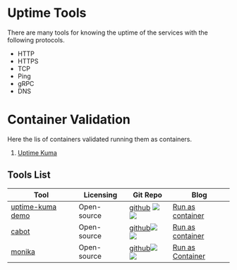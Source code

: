# Uptime Tools

There are many tools for knowing the uptime of the services with the following protocols. 
- HTTP
- HTTPS
- TCP
- Ping
- gRPC
- DNS

# Container Validation

Here the lis of containers validated running them as containers.
1. [Uptime Kuma](../uptime-kuma/)

## Tools List 
| Tool | Licensing | Git Repo | Blog |
|--|--|--|--|
|[uptime-kuma demo](https://demo.uptime.kuma.pet)|Open-source| [github](https://github.com/louislam/uptime-kuma) <a target="_blank" href="https://github.com/louislam/uptime-kuma"><img src="https://img.shields.io/github/stars/louislam/uptime-kuma" /></a>  <a target="_blank" href="https://github.com/louislam/uptime-kuma"><img src="https://img.shields.io/github/last-commit/louislam/uptime-kuma" /></a>  | [Run as container](blog-from-docker-x)|
|[cabot](https://github.com/arachnys/cabot)|Open-source|[github](https://github.com/arachnys/cabot)<a target="_blank" href="https://github.com/arachnys/cabot"><img src="https://img.shields.io/github/stars/arachnys/cabot" /></a>  <a target="_blank" href="https://github.com/arachnys/cabot"><img src="https://img.shields.io/github/last-commit/arachnys/cabot" /></a> |[Run as container](blog-from-docker-x)|
|[monika](https://monika.hyperjump.tech/)|Open-source|[github](https://github.com/hyperjumptech/monika)<a target="_blank" href="https://github.com/hyperjumptech/monika"><img src="https://img.shields.io/github/stars/hyperjumptech/monika" /></a>  <a target="_blank" href="https://github.com/hyperjumptech/monika"><img src="https://img.shields.io/github/last-commit/hyperjumptech/monika" /></a> |[Run as Container](https://monika.hyperjump.tech/tutorial/run-in-docker#_top)|


